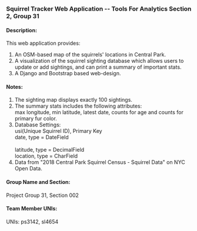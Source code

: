 ### Squirrel Tracker Web Application -- Tools For Analytics Section 2, Group 31

#### Description:
This web application provides: 
1. An OSM-based map of the squirrels' locations in Central Park. 
2. A visualization of the squirrel sighting database which allows users to update or add sightings, and can print a summary of important stats.
3. A Django and Bootstrap based web-design.

#### Notes:
1. The sighting map displays exactly 100 sightings.
2. The summary stats includes the following attributes:   
	max longitude, min latitude, latest date, counts for age and counts for primary fur color. 
3. Database Settings:  
	usi(Unique Squirrel ID), Primary Key  
	date, type = DateField<br/>    	
	latitude, type = DecimalField  
	location, type = CharField 
4. Data from "2018 Central Park Squirrel Census - Squirrel Data" on NYC Open Data.
 
#### Group Name and Section:  
Project Group 31, Section 002

#### Team Member UNIs:  
UNIs: ps3142, sl4654

